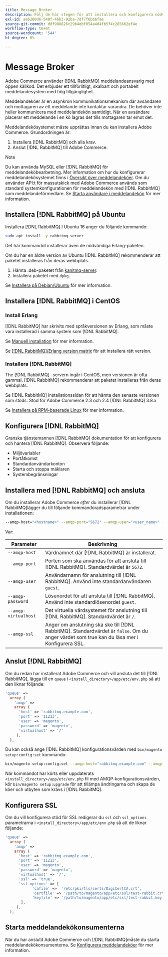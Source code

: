 ```yaml
---
title: Message Broker
description: Följ de här stegen för att installera och konfigurera nödvändig programvara för meddelandehantering (till exempel [!DNL RabbitMQ]) för lokala installationer av Adobe Commerce.
exl-id: ae6200d6-540f-46b3-92ba-7df7f6bb6fae
source-git-commit: ddf988826c29b4ebf054a4d4fb5f4c285662ef4e
workflow-type: tm+mt
source-wordcount: '544'
ht-degree: 0%

---
```


# Message Broker

Adobe Commerce använder [!DNL RabbitMQ] meddelandeansvarig med öppen källkod. Det erbjuder ett tillförlitligt, skalbart och portabelt meddelandesystem med hög tillgänglighet.

Meddelandeköer är en asynkron kommunikationsmekanism där avsändaren och mottagaren av ett meddelande inte kontaktar varandra. De behöver inte heller kommunicera med meddelandekön samtidigt. När en avsändare placerar ett meddelande i en kö lagras det tills mottagaren tar emot det.

Meddelandekösystemet måste upprättas innan du kan installera Adobe Commerce. Grundordningen är:

1. Installera [!DNL RabbitMQ] och alla krav.
1. Anslut [!DNL RabbitMQ] till Adobe Commerce.

>[!NOTE]
>
>Du kan använda MySQL eller [!DNL RabbitMQ] för meddelandeköbearbetning. Mer information om hur du konfigurerar meddelandekösystemet finns i [Översikt över meddelandeköer](https://developer.adobe.com/commerce/php/development/components/message-queues/). Om du använder API:t för massutskick med Adobe Commerce används som standard systemkonfigurationen för meddelandekön med [!DNL RabbitMQ] som meddelandeförmedlare. Se [Starta användare i meddelandekön](../../configuration/cli/start-message-queues.md) för mer information.

## Installera [!DNL RabbitMQ] på Ubuntu

Installera [!DNL RabbitMQ] I Ubuntu 16 anger du följande kommando:

```bash
sudo apt install -y rabbitmq-server
```

Det här kommandot installerar även de nödvändiga Erlang-paketen.

Om du har en äldre version av Ubuntu [!DNL RabbitMQ] rekommenderar att paketet installeras från deras webbplats.

1. Hämta .deb-paketet från [kanitmq-server](https://www.rabbitmq.com/download.html).
1. Installera paketet med `dpkg`.

Se [Installera på Debian/Ubuntu](https://www.rabbitmq.com/install-debian.html) för mer information.

## Installera [!DNL RabbitMQ] i CentOS

### Install Erlang

[!DNL RabbitMQ] har skrivits med språkversionen av Erlang, som måste vara installerad i samma system som [!DNL RabbitMQ].

Se [Manuell installation](https://www.erlang-solutions.com/downloads/) för mer information.

Se [[!DNL RabbitMQ]/Erlang version matrix](https://www.rabbitmq.com/which-erlang.html) för att installera rätt version.

### Installera [!DNL RabbitMQ]

The [!DNL RabbitMQ] -servern ingår i CentOS, men versionen är ofta gammal. [!DNL RabbitMQ] rekommenderar att paketet installeras från deras webbplats.

Se [!DNL RabbitMQ] installationssidan för att hämta den senaste versionen som stöds. Stöd för Adobe Commerce 2.3 och 2.4 [!DNL RabbitMQ] 3.8.x

Se [Installera på RPM-baserade Linux](https://www.rabbitmq.com/install-rpm.html) för mer information.

## Konfigurera [!DNL RabbitMQ]

Granska tjänstemannen [!DNL RabbitMQ] dokumentation för att konfigurera och hantera [!DNL RabbitMQ]. Observera följande:

* Miljövariabler
* Portåtkomst
* Standardanvändarkonton
* Starta och stoppa mäklaren
* Systembegränsningar

## Installera med [!DNL RabbitMQ] och ansluta

Om du installerar Adobe Commerce _efter_ du installerar [!DNL RabbitMQ]lägger du till följande kommandoradsparametrar under installationen:

```bash
--amqp-host="<hostname>" --amqp-port="5672" --amqp-user="<user_name>" --amqp-password="<password>" --amqp-virtualhost="/"
```

Var:

| Parameter | Beskrivning |
|--- |--- |
| `--amqp-host` | Värdnamnet där [!DNL RabbitMQ] är installerat. |
| `--amqp-port` | Porten som ska användas för att ansluta till [!DNL RabbitMQ]. Standardvärdet är `5672`. |
| `--amqp-user` | Användarnamn för anslutning till [!DNL RabbitMQ]. Använd inte standardanvändaren `guest`. |
| `--amqp-password` | Lösenordet för att ansluta till [!DNL RabbitMQ]. Använd inte standardlösenordet `guest`. |
| `--amqp-virtualhost` | Det virtuella värdsystemet för anslutning till [!DNL RabbitMQ]. Standardvärdet är `/`. |
| `--amqp-ssl` | Anger om anslutning ska ske till [!DNL RabbitMQ]. Standardvärdet är `false`. Om du anger värdet som true kan du läsa mer i Konfigurera SSL. |

## Anslut [!DNL RabbitMQ]

Om du redan har installerat Adobe Commerce och vill ansluta det till [!DNL RabbitMQ], lägga till en `queue` i `<install_directory>/app/etc/env.php` så att den liknar följande:

```php
'queue' =>
  array (
    'amqp' =>
    array (
      'host' => 'rabbitmq.example.com',
      'port' => '11213',
      'user' => 'magento',
      'password' => 'magento',
      'virtualhost' => '/'
     ),
  ),
```

Du kan också ange [!DNL RabbitMQ] konfigurationsvärden med `bin/magento setup:config:set` kommando:

```bash
bin/magento setup:config:set --amqp-host="rabbitmq.example.com" --amqp-port="11213" --amqp-user="magento" --amqp-password="magento" --amqp-virtualhost="/"
```

När kommandot har körts eller uppdaterats `<install_directory>/app/etc/env.php` fil med AMQP-konfigurationsvärden, kör `bin/magento setup:upgrade` för att tillämpa ändringarna och skapa de köer och utbyten som krävs i [!DNL RabbitMQ].

## Konfigurera SSL

Om du vill konfigurera stöd för SSL redigerar du `ssl` och `ssl_options` parametrarna i `<install_directory>/app/etc/env.php` så att de liknar följande:

```php
'queue' =>
  array (
    'amqp' =>
    array (
      'host' => 'rabbitmq.example.com',
      'port' => '11213',
      'user' => 'magento',
      'password' => 'magento',
      'virtualhost' => '/',
      'ssl' => 'true',
      'ssl_options' => [
            'cafile' =>  '/etc/pki/tls/certs/DigiCertCA.crt',
            'certfile' => '/path/to/magento/app/etc/ssl/test-rabbit.crt',
            'keyfile' => '/path/to/magento/app/etc/ssl/test-rabbit.key'
       ],
     ),
  ),
```

## Starta meddelandekökonsumenterna

När du har anslutit Adobe Commerce och [!DNL RabbitMQ]måste du starta meddelandekökonsumenterna. Se [Konfigurera meddelandeköer](../../configuration/cli/start-message-queues.md) för mer information.

